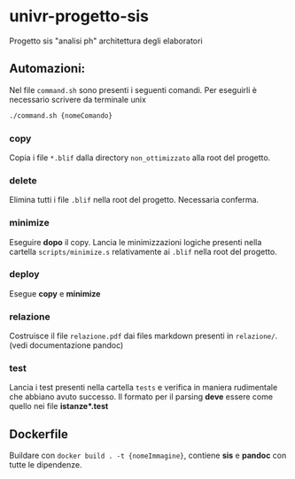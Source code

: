 # univr-progetto-sis
Progetto sis "analisi ph" architettura degli elaboratori


## Automazioni:
Nel file `command.sh` sono presenti i seguenti comandi. Per eseguirli è necessario scrivere da terminale unix
```bash
./command.sh {nomeComando}
```

### **copy**
Copia i file `*.blif` dalla directory `non_ottimizzato` alla root del progetto.

### **delete**
Elimina tutti i file `.blif` nella root del progetto. Necessaria conferma.

### **minimize**
Eseguire **dopo** il copy.
Lancia le minimizzazioni logiche presenti nella cartella `scripts/minimize.s` relativamente ai `.blif` nella root del progetto.

### **deploy**
Esegue **copy** e **minimize**

### **relazione**
Costruisce il file `relazione.pdf` dai files markdown presenti in `relazione/`. (vedi documentazione pandoc)

### **test**
Lancia i test presenti nella cartella `tests` e verifica in maniera rudimentale che abbiano avuto successo. Il formato per il parsing **deve** essere come quello nei file **istanze\*.test**

## Dockerfile
Buildare con `docker build . -t {nomeImmagine}`, contiene **sis** e **pandoc** con tutte le dipendenze.
